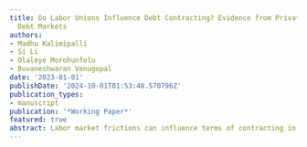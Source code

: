```yaml
---
title: Do Labor Unions Influence Debt Contracting? Evidence from Private and Public
  Debt Markets
authors:
- Madhu Kalimipalli
- Si Li
- Olaleye Morohunfolu
- Buvaneshwaran Venugopal
date: '2023-01-01'
publishDate: '2024-10-01T01:53:48.570796Z'
publication_types:
- manuscript
publication: '*Working Paper*'
featured: true
abstract: Labor market frictions can influence terms of contracting in the credit market and thereby impact the financing costs for borrowing firms. In this paper, we examine how labor union strength may influence private and public debt covenants. We employ fuzzy Regression Discontinuity Design (RDD) and use plant-level union election outcome data for firms (between 1977 and 2020) as a quasi-exogenous shock to examine the effect of labor unions on firm-level loan and bond market covenants. Our extensive RDD analysis shows that unionization leads to significantly lower covenants in public bond issuances and in particular reduced levels of (a) Investment, (b) Subsequent financing, and (c) Event-related bond restrictions. Loan markets show limited evidence of covenant reduction implying that bank lending, typically collateralized,  is less sensitive to labor market frictions.  Firm-level channel analyses show that following successful union elections, stronger unions help mitigate the agency risks and reduce covenant threshold in firms with other forms of monitoring in place (i.e., firms in highly competitive product markets, firms with high institutional ownership, firms with high credit ratings, and firms with better corporate governance). Sub-sample analyses based on firm characteristics show that the negative effect of union on covenant is stronger for firms with higher levels of risk ex-ante (i.e., firms with higher R\&D investment ratio, firms with higher leverage ratio, and firms with lower profitability ratio). Our results are therefore consistent with the argument that lenders' and unions' interests are closely aligned in non-bankruptcy states, thereby leading to lowering monitoring costs for creditors and reduced dependence on tighter bond covenant restrictions.
---
```


